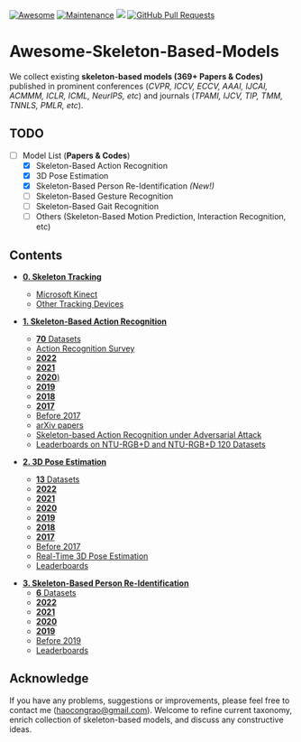 [![Awesome](https://cdn.rawgit.com/sindresorhus/awesome/d7305f38d29fed78fa85652e3a63e154dd8e8829/media/badge.svg)](https://github.com/Kali-Hac/Awesome-Skeleton-Based-Models)
[![Maintenance](https://img.shields.io/badge/Maintained%3F-YES-green.svg)](https://github.com/Kali-Hac/Awesome-Skeleton-Based-Models/graphs/commit-activity)
![](https://img.shields.io/github/license/Kali-Hac/Awesome-Skeleton-Based-Models)
[![GitHub Pull Requests](https://img.shields.io/github/issues-pr/Kali-Hac/Awesome-Skeleton-Based-Models?color=green&style=plastic)](https://github.com/Kali-Hac/Awesome-Skeleton-Based-Models/network/members)
<!-- [![GitHub Contributors](https://img.shields.io/github/contributors/Kali-Hac/Awesome-Skeleton-Based-Models?color=green&style=plastic)](https://github.com/Kali-Hac/Awesome-Skeleton-Based-Models/network/members) -->



# Awesome-Skeleton-Based-Models <!-- omit in toc --> 
We collect existing **skeleton-based models (369+ Papers & Codes)** published in prominent conferences (*CVPR, ICCV, ECCV, AAAI, IJCAI, ACMMM, ICLR, ICML, NeurIPS, etc*) and journals (*TPAMI, IJCV, TIP, TMM, TNNLS, PMLR, etc*).


## TODO <!-- omit in toc -->

- [ ] Model List (**Papers & Codes**)
  - [x] Skeleton-Based Action Recognition
  - [x] 3D Pose Estimation
  - [x] Skeleton-Based Person Re-Identification *(New!)*
  - [ ] Skeleton-Based Gesture Recognition
  - [ ] Skeleton-Based Gait Recognition
  - [ ] Others (Skeleton-Based Motion Prediction, Interaction Recognition, etc)

## Contents <!-- omit in toc -->

 * [**0. Skeleton Tracking**](https://github.com/Kali-Hac/Awesome-Skeleton-Based-Models/tree/main/skeleton-tracking)
   * [Microsoft Kinect](https://github.com/Kali-Hac/Awesome-Skeleton-Based-Models/tree/main/skeleton-tracking#microsoft-kinect)
   * [Other Tracking Devices](https://github.com/Kali-Hac/Awesome-Skeleton-Based-Models/tree/main/skeleton-tracking#other-tracking-devices)
 * [**1. Skeleton-Based Action Recognition**](https://github.com/Kali-Hac/Awesome-Skeleton-Based-Models/tree/main/skeleton-based-action-recognition)
   * [**70** Datasets](https://github.com/Kali-Hac/Awesome-Skeleton-Based-Models/tree/main/skeleton-based-action-recognition)
   * [Action Recognition Survey](https://github.com/Kali-Hac/Awesome-Skeleton-Based-Models/tree/main/skeleton-based-action-recognition)
   * [**2022**](https://github.com/Kali-Hac/Awesome-Skeleton-Based-Models/tree/main/skeleton-based-action-recognition)
   * [**2021**](https://github.com/Kali-Hac/Awesome-Skeleton-Based-Models/tree/main/skeleton-based-action-recognition)
   * [**2020**)](https://github.com/Kali-Hac/Awesome-Skeleton-Based-Models/tree/main/skeleton-based-action-recognition)
   * [**2019**](https://github.com/Kali-Hac/Awesome-Skeleton-Based-Models/tree/main/skeleton-based-action-recognitionn)
   * [**2018**](https://github.com/Kali-Hac/Awesome-Skeleton-Based-Models/tree/main/skeleton-based-action-recognition)
   * [**2017**](https://github.com/Kali-Hac/Awesome-Skeleton-Based-Models/tree/main/skeleton-based-action-recognition)
   * [Before 2017](https://github.com/Kali-Hac/Awesome-Skeleton-Based-Models/tree/main/skeleton-based-action-recognition)
   * [arXiv papers](https://github.com/Kali-Hac/Awesome-Skeleton-Based-Models/tree/main/skeleton-based-action-recognition)
   * [Skeleton-based Action Recognition under Adversarial Attack](https://github.com/Kali-Hac/Awesome-Skeleton-Based-Models/tree/main/skeleton-based-action-recognition)
   * [Leaderboards on NTU-RGB+D and NTU-RGB+D 120 Datasets](https://github.com/Kali-Hac/Awesome-Skeleton-Based-Models/tree/main/skeleton-based-action-recognition)
 



 * [**2. 3D Pose Estimation**](https://github.com/Kali-Hac/Awesome-Skeleton-Based-Models/tree/main/3D-pose-estimation)
   * [**13** Datasets](https://github.com/Kali-Hac/Awesome-Skeleton-Based-Models/tree/main/3D-pose-estimation)
   * [**2022**](https://github.com/Kali-Hac/Awesome-Skeleton-Based-Models/tree/main/3D-pose-estimation)
   * [**2021**](https://github.com/Kali-Hac/Awesome-Skeleton-Based-Models/tree/main/3D-pose-estimation)
   * [**2020**](https://github.com/Kali-Hac/Awesome-Skeleton-Based-Models/tree/main/3D-pose-estimation)
   * [**2019**](https://github.com/Kali-Hac/Awesome-Skeleton-Based-Models/tree/main/3D-pose-estimation)
   * [**2018**](https://github.com/Kali-Hac/Awesome-Skeleton-Based-Models/tree/main/3D-pose-estimatio)
   * [**2017**](https://github.com/Kali-Hac/Awesome-Skeleton-Based-Models/tree/main/3D-pose-estimation)
   * [Before 2017](https://github.com/Kali-Hac/Awesome-Skeleton-Based-Models/tree/main/3D-pose-estimation)
   * [Real-Time 3D Pose Estimation](https://github.com/Kali-Hac/Awesome-Skeleton-Based-Models/tree/main/3D-pose-estimation)
   * [Leaderboards](https://github.com/Kali-Hac/Awesome-Skeleton-Based-Models/tree/main/3D-pose-estimation)
 

- [**3. Skeleton-Based Person Re-Identification**](https://github.com/Kali-Hac/Awesome-Skeleton-Based-Models/tree/main/skeleton-based-person-reID#skeleton-based-person-re-identification-s-reid)
  - [**6** Datasets](https://github.com/Kali-Hac/Awesome-Skeleton-Based-Models/tree/main/skeleton-based-person-reID)
  - [**2022**](https://github.com/Kali-Hac/Awesome-Skeleton-Based-Models/tree/main/skeleton-based-person-reID)
  - [**2021**](https://github.com/Kali-Hac/Awesome-Skeleton-Based-Models/tree/main/skeleton-based-person-reID)
  - [**2020**](https://github.com/Kali-Hac/Awesome-Skeleton-Based-Models/tree/main/skeleton-based-person-reID)
  - [**2019**](https://github.com/Kali-Hac/Awesome-Skeleton-Based-Models/tree/main/skeleton-based-person-reID)
  - [Before 2019](https://github.com/Kali-Hac/Awesome-Skeleton-Based-Models/tree/main/skeleton-based-person-reID)
  - [Leaderboards](https://github.com/Kali-Hac/Awesome-Skeleton-Based-Models/tree/main/skeleton-based-person-reID)





<!-- - [5. Gesture Recognition](https://github.com/Kali-Hac/Awesome-Skeleton-Based-Models/tree/main/skeleton-based-person-reID#skeleton-based-person-re-identification-s-reid)
  - [5.1 Datasets](https://github.com/Kali-Hac/Awesome-Skeleton-Based-Models/tree/main/skeleton-based-person-reID#datasets)
  - [5.2 Papers/Models in 2022 (Currently 1)](https://github.com/Kali-Hac/Awesome-Skeleton-Based-Models/tree/main/skeleton-based-person-reID#2022-s-reid)
  - [5.3 Papers/Models in 2021 (Totally 2)](https://github.com/Kali-Hac/Awesome-Skeleton-Based-Models/tree/main/skeleton-based-person-reID#2021-s-reid)
  - [5.4 Papers/Models in 2020 (Totally 2)](https://github.com/Kali-Hac/Awesome-Skeleton-Based-Models/tree/main/skeleton-based-person-reID#2020-s-reid)
  - [5.5 Papers/Models in 2019 (Totally 2)](https://github.com/Kali-Hac/Awesome-Skeleton-Based-Models/tree/main/skeleton-based-person-reID#2019-s-reid)
  - [5.6 Papers/Models Before 2019 (Totally 4)](https://github.com/Kali-Hac/Awesome-Skeleton-Based-Models/tree/main/skeleton-based-person-reID#before-2019-s-reid)
  - [5.7 Leaderboards](https://github.com/Kali-Hac/Awesome-Skeleton-Based-Models/tree/main/skeleton-based-person-reID#leaderboards) -->

## Acknowledge
If you have any problems, suggestions or improvements, please feel free to contact me (haocongrao@gmail.com). Welcome to refine current taxonomy, enrich collection of skeleton-based models, and discuss any constructive ideas.



